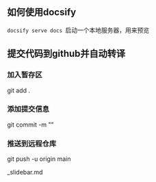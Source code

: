 ## 如何使用docsify
``docsify serve docs ``启动一个本地服务器，用来预览
## 提交代码到github并自动转译
### 加入暂存区
git add .
### 添加提交信息
git commit -m ""
### 推送到远程仓库
git push -u origin main

_slidebar.md
<!-- - **暂存**
- [面经](index.md) -->


